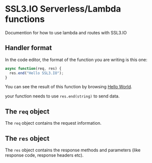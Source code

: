 # SSL3.IO Serverless/Lambda functions
Documention for how to use lambda and routes with SSL3.IO

## Handler format

In the code editor, the format of the function you are writing is this one:

```js
async function(req, res) {
  res.end("Hello SSL3.IO");
}
```

You can see the result of this function by browsing <a target="_blank" href="https://ssl3.io/hello">Hello World</a>.

your function needs to use `res.end(string)` to send data.

## The `req` object

The `req` object contains the request information. 

## The `res` object

The `res` object contains the response methods and parameters (like response code, response headers etc).
